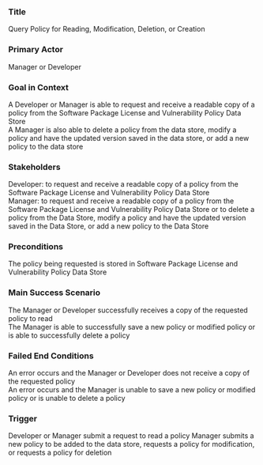 ### Title
Query Policy for Reading, Modification, Deletion, or Creation

### Primary Actor
Manager or Developer

### Goal in Context
A Developer or Manager is able to request and receive a readable copy of a policy from the Software Package License and Vulnerability Policy Data Store<br/>
A Manager is also able to delete a policy from the data store, modify a policy and have the updated version saved in the data store, or add a new policy to the data store

### Stakeholders
Developer: to request and receive a readable copy of a policy from the Software Package License and Vulnerability Policy Data Store<br/>
Manager: to request and receive a readable copy of a policy from the Software Package License and Vulnerability Policy Data Store or to delete a policy from the Data Store, modify a policy and have the updated version saved in the Data Store, or add a new policy to the Data Store

### Preconditions
The policy being requested is stored in Software Package License and Vulnerability Policy Data Store

### Main Success Scenario
The Manager or Developer successfully receives a copy of the requested policy to read<br/>
The Manager is able to successfully save a new policy or modified policy or is able to successfully delete a policy

### Failed End Conditions
An error occurs and the Manager or Developer does not receive a copy of the requested policy <br/>
An error occurs and the Manager is unable to save a new policy or modified policy or is unable to delete a policy

### Trigger 
Developer or Manager submit a request to read a policy
Manager submits a new policy to be added to the data store, requests a policy for modification, or requests a policy for deletion


